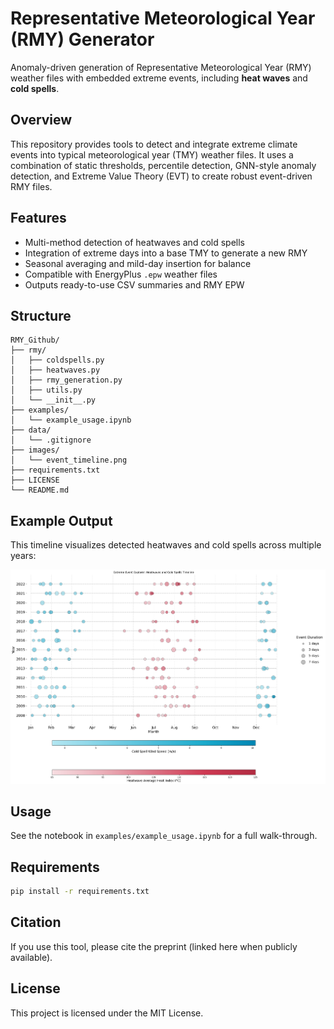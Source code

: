 # Representative Meteorological Year (RMY) Generator

Anomaly-driven generation of Representative Meteorological Year (RMY) weather files with embedded extreme events, including **heat waves** and **cold spells**.

## Overview

This repository provides tools to detect and integrate extreme climate events into typical meteorological year (TMY) weather files. It uses a combination of static thresholds, percentile detection, GNN-style anomaly detection, and Extreme Value Theory (EVT) to create robust event-driven RMY files.

## Features

- Multi-method detection of heatwaves and cold spells
- Integration of extreme days into a base TMY to generate a new RMY
- Seasonal averaging and mild-day insertion for balance
- Compatible with EnergyPlus `.epw` weather files
- Outputs ready-to-use CSV summaries and RMY EPW

## Structure

```
RMY_Github/
├── rmy/
│   ├── coldspells.py
│   ├── heatwaves.py
│   ├── rmy_generation.py
│   ├── utils.py
│   └── __init__.py
├── examples/
│   └── example_usage.ipynb
├── data/
│   └── .gitignore
├── images/
│   └── event_timeline.png
├── requirements.txt
├── LICENSE
└── README.md
```

## Example Output

This timeline visualizes detected heatwaves and cold spells across multiple years:

![Extreme Event Explorer Timeline](images/event_timeline.png)

## Usage

See the notebook in `examples/example_usage.ipynb` for a full walk-through.

## Requirements

```bash
pip install -r requirements.txt
```

## Citation

If you use this tool, please cite the preprint (linked here when publicly available).

## License

This project is licensed under the MIT License.